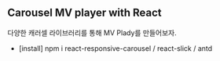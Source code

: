 ## Carousel MV player with React

다양한 캐러셀 라이브러리를 통해 MV Plady를 만들어보자.

- [install] npm i react-responsive-carousel / react-slick / antd
